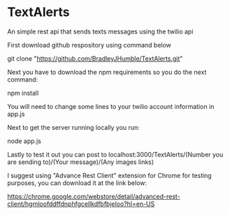 # TextAlerts
An simple rest api that sends texts messages using the twilio api

First download github respository using command below

git clone "https://github.com/BradleyJHumble/TextAlerts.git"

Next you have to download the npm requirements so you do the next command:

npm install

You will need to change some lines to your twilio account information in app.js 

Next to get the server running locally you run:

node app.js

Lastly to test it out you can post to localhost:3000/TextAlerts/(Number you are sending to)/(Your message)/(Any images links)

I suggest using "Advance Rest Client" extension for Chrome for testing purposes, you can download it at the link below:

https://chrome.google.com/webstore/detail/advanced-rest-client/hgmloofddffdnphfgcellkdfbfbjeloo?hl=en-US
